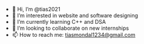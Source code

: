 - 👋 Hi, I’m @tias2021
- 👀 I’m interested in website and software designing
- 🌱 I’m currently learning C++ and DSA
- 💞️ I’m looking to collaborate on new internships 
- 📫 How to reach me: tiasmondal1234@gmail.com

<!---
tias2021/tias2021 is a ✨ special ✨ repository because its `README.md` (this file) appears on your GitHub profile.
You can click the Preview link to take a look at your changes.
--->
